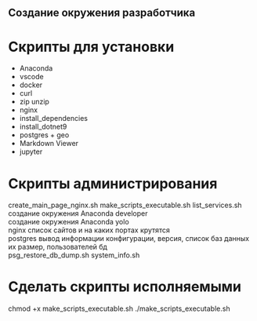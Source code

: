 ## Cоздание окружения разработчика

# Скрипты для установки
- Anaconda  
- vscode  
- docker  
- curl  
- zip unzip  
- nginx  
- install_dependencies  
- install_dotnet9  
- postgres + geo  
- Markdown Viewer  
- jupyter


# Скрипты администрирования
create_main_page_nginx.sh
make_scripts_executable.sh
list_services.sh
создание окружения  Anaconda developer   
создание окружения  Anaconda yolo  
nginx список сайтов и на каких портах крутятся  
postgres вывод информации конфигурации, версия, список баз данных их размер, пользователей бд  
psg_restore_db_dump.sh
system_info.sh

# Сделать скрипты исполняемыми
chmod +x make_scripts_executable.sh
./make_scripts_executable.sh

